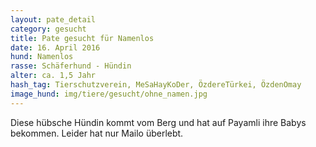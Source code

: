 ```yaml
---
layout: pate_detail
category: gesucht
title: Pate gesucht für Namenlos
date: 16. April 2016
hund: Namenlos
rasse: Schäferhund - Hündin
alter: ca. 1,5 Jahr
hash_tag: Tierschutzverein, MeSaHayKoDer, ÖzdereTürkei, ÖzdenOmay
image_hund: img/tiere/gesucht/ohne_namen.jpg
---
```


Diese hübsche Hündin kommt vom Berg und hat auf Payamli ihre Babys bekommen. Leider hat nur Mailo überlebt.
